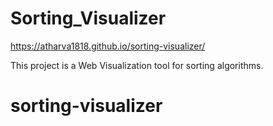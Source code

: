 # Sorting_Visualizer

https://atharva1818.github.io/sorting-visualizer/

This project is a Web Visualization tool for sorting algorithms.
# sorting-visualizer
